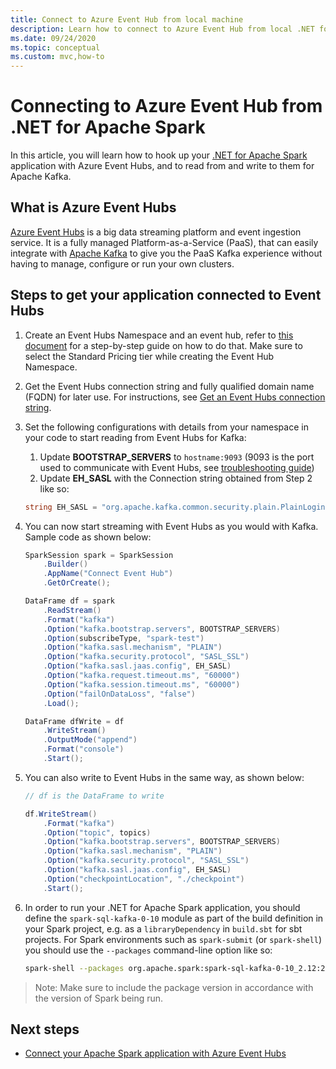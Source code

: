 ```yaml
---
title: Connect to Azure Event Hub from local machine
description: Learn how to connect to Azure Event Hub from local .NET for Apache Spark instance.
ms.date: 09/24/2020
ms.topic: conceptual
ms.custom: mvc,how-to
---
```


# Connecting to Azure Event Hub from .NET for Apache Spark

In this article, you will learn how to hook up your [.NET for Apache Spark](https://github.com/dotnet/spark) application with Azure Event Hubs, and to read from and write to them for Apache Kafka.

## What is Azure Event Hubs

[Azure Event Hubs](https://docs.microsoft.com/en-us/azure/event-hubs/event-hubs-about) is a big data streaming platform and event ingestion service. It is a fully managed Platform-as-a-Service (PaaS), that can easily integrate with [Apache Kafka](https://kafka.apache.org/) to give you the PaaS Kafka experience without having to manage, configure or run your own clusters.

## Steps to get your application connected to Event Hubs

1. Create an Event Hubs Namespace and an event hub, refer to [this document](https://docs.microsoft.com/azure/event-hubs/event-hubs-create) for a step-by-step guide on how to do that. Make sure to select the Standard Pricing tier while creating the Event Hub Namespace.
2. Get the Event Hubs connection string and fully qualified domain name (FQDN) for later use. For instructions, see [Get an Event Hubs connection string](https://docs.microsoft.com/azure/event-hubs/event-hubs-get-connection-string).
3. Set the following configurations with details from your namespace in your code to start reading from Event Hubs for Kafka:
    1. Update **BOOTSTRAP_SERVERS** to `hostname:9093` (9093 is the port used to communicate with Event Hubs, see [troubleshooting guide](https://docs.microsoft.com/azure/event-hubs/troubleshooting-guide))
    2. Update **EH_SASL** with the Connection string obtained from Step 2 like so:

    ```csharp
    string EH_SASL = "org.apache.kafka.common.security.plain.PlainLoginModule required username=\"$ConnectionString\" password=\"<CONNECTION_STRING>\";";
    ```

4. You can now start streaming with Event Hubs as you would with Kafka. Sample code as shown below:

    ```csharp
    SparkSession spark = SparkSession
        .Builder()
        .AppName("Connect Event Hub")
        .GetOrCreate();

    DataFrame df = spark
        .ReadStream()
        .Format("kafka")
        .Option("kafka.bootstrap.servers", BOOTSTRAP_SERVERS)
        .Option(subscribeType, "spark-test")
        .Option("kafka.sasl.mechanism", "PLAIN")
        .Option("kafka.security.protocol", "SASL_SSL")
        .Option("kafka.sasl.jaas.config", EH_SASL)
        .Option("kafka.request.timeout.ms", "60000")
        .Option("kafka.session.timeout.ms", "60000")
        .Option("failOnDataLoss", "false")
        .Load();

    DataFrame dfWrite = df
        .WriteStream()
        .OutputMode("append")
        .Format("console")
        .Start();
    ```

5. You can also write to Event Hubs in the same way, as shown below:

    ```csharp
    // df is the DataFrame to write

    df.WriteStream()
        .Format("kafka")
        .Option("topic", topics)
        .Option("kafka.bootstrap.servers", BOOTSTRAP_SERVERS)
        .Option("kafka.sasl.mechanism", "PLAIN")
        .Option("kafka.security.protocol", "SASL_SSL")
        .Option("kafka.sasl.jaas.config", EH_SASL)
        .Option("checkpointLocation", "./checkpoint")
        .Start();
    ```

6. In order to run your .NET for Apache Spark application, you should define the `spark-sql-kafka-0-10` module as part of the build definition in your Spark project, e.g. as a `libraryDependency` in `build.sbt` for sbt projects. For Spark environments such as `spark-submit` (or `spark-shell`) you should use the `--packages` command-line option like so:

    ```bash
    spark-shell --packages org.apache.spark:spark-sql-kafka-0-10_2.12:2.4.5
    ```

> Note: Make sure to include the package version in accordance with the version of Spark being run.

## Next steps

* [Connect your Apache Spark application with Azure Event Hubs](https://docs.microsoft.com/en-us/azure/event-hubs/event-hubs-kafka-spark-tutorial)

